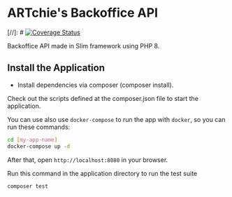 # ARTchie's Backoffice API

[//]: # [![Coverage Status](https://coveralls.io/repos/github/slimphp/Slim-Skeleton/badge.svg?branch=master)](https://coveralls.io/github/slimphp/Slim-Skeleton?branch=master)

Backoffice API made in Slim framework using PHP 8.

## Install the Application
- Install dependencies via composer (composer install).

Check out the scripts defined at the composer.json file to start the application.

You can use also use `docker-compose` to run the app with `docker`, so you can run these commands:
```bash
cd [my-app-name]
docker-compose up -d
```
After that, open `http://localhost:8080` in your browser.

Run this command in the application directory to run the test suite

```bash
composer test
```
